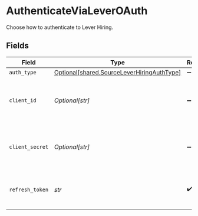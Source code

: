 # AuthenticateViaLeverOAuth

Choose how to authenticate to Lever Hiring.


## Fields

| Field                                                                                          | Type                                                                                           | Required                                                                                       | Description                                                                                    |
| ---------------------------------------------------------------------------------------------- | ---------------------------------------------------------------------------------------------- | ---------------------------------------------------------------------------------------------- | ---------------------------------------------------------------------------------------------- |
| `auth_type`                                                                                    | [Optional[shared.SourceLeverHiringAuthType]](../../models/shared/sourceleverhiringauthtype.md) | :heavy_minus_sign:                                                                             | N/A                                                                                            |
| `client_id`                                                                                    | *Optional[str]*                                                                                | :heavy_minus_sign:                                                                             | The Client ID of your Lever Hiring developer application.                                      |
| `client_secret`                                                                                | *Optional[str]*                                                                                | :heavy_minus_sign:                                                                             | The Client Secret of your Lever Hiring developer application.                                  |
| `refresh_token`                                                                                | *str*                                                                                          | :heavy_check_mark:                                                                             | The token for obtaining new access token.                                                      |